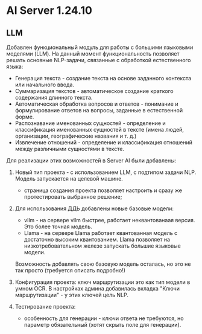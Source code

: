 # AI Server 1.24.10

## LLM

Добавлен функциональный модуль для работы с большими языковыми моделями (LLM). На данный момент функциональность позволяет решать основные NLP-задачи, связанные с обработкой естественного языка:
* Генерация текста - создание текста на основе заданного контекста или начального ввода.
* Суммаризация текстов - автоматическое создание краткого содержания длинного текста.
* Автоматическая обработка вопросов и ответов - понимание и формулирование ответов на вопросы, заданные в естественной форме.
* Распознавание именованных сущностей - определение и классификация именованных сущностей в тексте (имена людей, организации, географические названия и т. д.)
* Извлечение отношений - определение и классификация отношений между различными сущностями в тексте.

Для реализации этих возможностей в Server AI были добавлены:
1. Новый тип проекта - с использованием LLM, с подтипом задачи NLP. Модель запускается на целевой машине. 
   * страница создания проекта позволяет настроить и сразу же протестировать выбранное решение;

1. Для использования ДДЬ добавлены новые базовые модели:
   * vllm - на сервере vllm быстрее, работает неквантованаая версия. Это более точная модель.
   * Llama - на сервере Llama работает квантованная модель с достаточно высоким квантованием. Llama позволяет на низкотребовательном железе запускать большие языковые модели.
  
   Возможность добавлять свою базовую модель осталась, но это не так просто (требуется описать подробно!)

1.  Конфигурация проекта: ключ маршрутизации это как тип модели в умном OCR. В настройках админа добавилась вкладка "Ключи маршрутизации" - у этих ключей цель NLP.
1. Тестирование проекта:
   * особенность для генерации - ключи ответа не требуются, но параметр обязательный (хотят скрыть поле для генерации).
